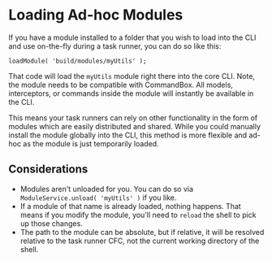 # Loading Ad-hoc Modules

If you have a module installed to a folder that you wish to load into the CLI and use on-the-fly during a task runner, you can do so like this:

```text
loadModule( 'build/modules/myUtils' );
```

That code will load the `myUtils` module right there into the core CLI. Note, the module needs to be compatible with CommandBox. All models, interceptors, or commands inside the module will instantly be available in the CLI.

This means your task runners can rely on other functionality in the form of modules which are easily distributed and shared. While you could manually install the module globally into the CLI, this method is more flexible and ad-hoc as the module is just temporarily loaded.

## Considerations

* Modules aren't unloaded for you. You can do so via `ModuleService.unload( 'myUtils' )` if you like.
* If a module of that name is already loaded, nothing happens.  That means if you modify the module, you'll need to `reload` the shell to pick up those changes.
* The path to the module can be absolute, but if relative, it will be resolved relative to the task runner CFC, not the current working directory of the shell.

